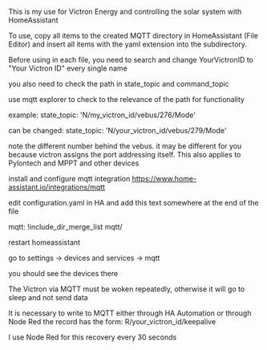 This is my use for Victron Energy and controlling the solar system with HomeAssistant

To use, copy all items to the created MQTT directory in HomeAssistant (File Editor) and insert all items with the yaml extension into the subdirectory.

Before using in each file, you need to search and change YourVictronID to "Your Victron ID" every single name

you also need to check the path in state_topic and command_topic


use mqtt explorer to check to the relevance of the path for functionality

example:
state_topic: 'N/my_victron_id/vebus/276/Mode'

can be changed:
state_topic: 'N/your_victron_id/vebus/279/Mode'

note the different number behind the vebus. it may be different for you because victron assigns the port addressing itself.
This also applies to Pylontech and MPPT and other devices

install and configure mqtt integration
https://www.home-assistant.io/integrations/mqtt

edit configuration.yaml in HA and add this text somewhere at the end of the file

mqtt: !include_dir_merge_list mqtt/

restart homeassistant

go to settings -> devices and services -> mqtt

you should see the devices there



The Victron via MQTT must be woken repeatedly, otherwise it will go to sleep and not send data

It is necessary to write to MQTT either through HA Automation or through Node Red
  the record has the form: R/your_victron_id/keepalive

I use Node Red for this recovery every 30 seconds
